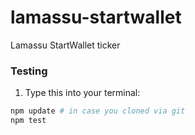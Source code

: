 lamassu-startwallet
==============

Lamassu StartWallet ticker

### Testing

1. Type this into your terminal:

```bash
npm update # in case you cloned via git
npm test
```

